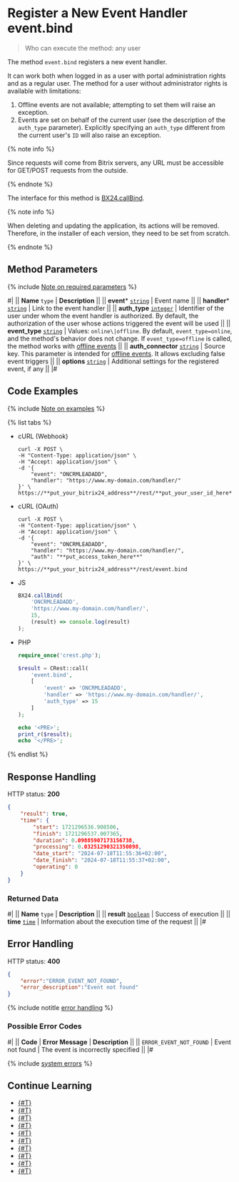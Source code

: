 # Register a New Event Handler event.bind

> Who can execute the method: any user

The method `event.bind` registers a new event handler.

It can work both when logged in as a user with portal administration rights and as a regular user. The method for a user without administrator rights is available with limitations:

1. Offline events are not available; attempting to set them will raise an exception.
2. Events are set on behalf of the current user (see the description of the `auth_type` parameter). Explicitly specifying an `auth_type` different from the current user's `ID` will also raise an exception.

{% note info %}

Since requests will come from Bitrix servers, any URL must be accessible for GET/POST requests from the outside.

{% endnote %}

The interface for this method is [BX24.callBind](../bx24-js-sdk/how-to-call-rest-methods/bx24-call-bind.md).

{% note info %}

When deleting and updating the application, its actions will be removed. Therefore, in the installer of each version, they need to be set from scratch.

{% endnote %}

## Method Parameters

{% include [Note on required parameters](../../_includes/required.md) %}

#|
|| **Name**
`type` | **Description** ||
|| **event***
[`string`](../data-types.md) | Event name ||
|| **handler***
[`string`](../data-types.md) | Link to the event handler ||
|| **auth_type**
[`integer`](../data-types.md) | Identifier of the user under whom the event handler is authorized. By default, the authorization of the user whose actions triggered the event will be used ||
|| **event_type**
[`string`](../data-types.md) | Values: `online\|offline`. By default, `event_type=online`, and the method's behavior does not change. If `event_type=offline` is called, the method works with [offline events](https://dev.1c-bitrix.com/learning/course/index.php?COURSE_ID=99&CHAPTER_ID=04462&LESSON_PATH=8771.5380.2461.4462) ||
|| **auth_connector**
[`string`](../data-types.md) | Source key. This parameter is intended for [offline events](https://dev.1c-bitrix.com/learning/course/index.php?COURSE_ID=99&CHAPTER_ID=04462&LESSON_PATH=8771.5380.2461.4462). It allows excluding false event triggers ||
|| **options**
[`string`](../data-types.md) | Additional settings for the registered event, if any ||
|#

## Code Examples

{% include [Note on examples](../../_includes/examples.md) %}

{% list tabs %}

- cURL (Webhook)

    ```curl
    curl -X POST \
    -H "Content-Type: application/json" \
    -H "Accept: application/json" \
    -d '{
        "event": "ONCRMLEADADD",
        "handler": "https://www.my-domain.com/handler/"
    }' \
    https://**put_your_bitrix24_address**/rest/**put_your_user_id_here**/**put_your_webhook_here**/event.bind
    ```

- cURL (OAuth)

    ```curl
    curl -X POST \
    -H "Content-Type: application/json" \
    -H "Accept: application/json" \
    -d '{
        "event": "ONCRMLEADADD",
        "handler": "https://www.my-domain.com/handler/",
        "auth": "**put_access_token_here**"
    }' \
    https://**put_your_bitrix24_address**/rest/event.bind
    ```

- JS

    ```js
    BX24.callBind(
        'ONCRMLEADADD',
        'https://www.my-domain.com/handler/',
        15,
        (result) => console.log(result)
    );
    ```

- PHP

    ```php
    require_once('crest.php');

    $result = CRest::call(
        'event.bind',
        [
            'event' => 'ONCRMLEADADD',
            'handler' => 'https://www.my-domain.com/handler/',
            'auth_type' => 15
        ]
    );

    echo '<PRE>';
    print_r($result);
    echo '</PRE>';
    ```

{% endlist %}

## Response Handling

HTTP status: **200**

```json
{
    "result": true,
    "time": {
        "start": 1721296536.908506,
        "finish": 1721296537.007365,
        "duration": 0.09885907173156738,
        "processing": 0.03251290321350098,
        "date_start": "2024-07-18T11:55:36+02:00",
        "date_finish": "2024-07-18T11:55:37+02:00",
        "operating": 0
    }
}
```

### Returned Data

#|
|| **Name**
`type` | **Description** ||
|| **result**
[`boolean`](../data-types.md) | Success of execution ||
|| **time**
[`time`](../data-types.md) | Information about the execution time of the request ||
|#

## Error Handling

HTTP status: **400**

```json
{
    "error":"ERROR_EVENT_NOT_FOUND",
    "error_description":"Event not found"
}
```

{% include notitle [error handling](../../_includes/error-info.md) %}

### Possible Error Codes

#|
|| **Code** | **Error Message** | **Description** ||
|| `ERROR_EVENT_NOT_FOUND` | Event not found | The event is incorrectly specified ||
|#

{% include [system errors](../../_includes/system-errors.md) %}

## Continue Learning

- [{#T}](./events.md)
- [{#T}](./event-get.md)
- [{#T}](./event-unbind.md)
- [{#T}](./safe-event-handlers.md)
- [{#T}](./offline-events.md)
- [{#T}](./event-offline-list.md)
- [{#T}](./event-offline-get.md)
- [{#T}](./event-offline-clear.md)
- [{#T}](./event-offline-error.md)
- [{#T}](./on-offline-event.md)